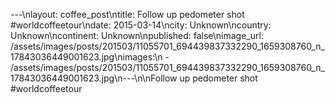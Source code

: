 ---\nlayout: coffee_post\ntitle: Follow up pedometer shot #worldcoffeetour\ndate: 2015-03-14\ncity: Unknown\ncountry: Unknown\ncontinent: Unknown\npublished: false\nimage_url: /assets/images/posts/201503/11055701_694439837332290_1659308760_n_17843036449001623.jpg\nimages:\n  - /assets/images/posts/201503/11055701_694439837332290_1659308760_n_17843036449001623.jpg\n---\n\nFollow up pedometer shot #worldcoffeetour
